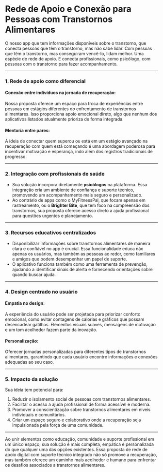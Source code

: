 # Rede de Apoio e Conexão para Pessoas com Transtornos Alimentares

O nosso app que tem informações disponíveis sobre o transtorno, que conecta pessoas que têm o transtorno, mas não sabe lidar. Com pessoas que têm o transtorno, mas conseguiram vencê-lo, lidam melhor. Uma espécie de rede de apoio. E conecta profissionais, como psicólogo, com pessoas com o transtorno para fazer acompanhamento.

---

### 1. Rede de apoio como diferencial

#### Conexão entre indivíduos na jornada de recuperação:
Nossa proposta oferece um espaço para troca de experiências entre pessoas em estágios diferentes do enfrentamento de transtornos alimentares. Isso proporciona apoio emocional direto, algo que nenhum dos aplicativos listados atualmente prioriza de forma integrada.

#### Mentoria entre pares:
A ideia de conectar quem superou ou está em um estágio avançado na recuperação com quem está começando é uma abordagem poderosa para incentivar motivação e esperança, indo além dos registros tradicionais de progresso.

---

### 2. Integração com profissionais de saúde

- Sua solução incorpora diretamente **psicólogos** na plataforma. Essa integração cria um ambiente de confiança e suporte técnico, promovendo um acompanhamento mais seguro e personalizado.
- Ao contrário de apps como o MyFitnessPal, que focam apenas em rastreamento, ou o **Brighter Bite**, que tem foco na compreensão dos transtornos, sua proposta oferece acesso direto a ajuda profissional para questões urgentes e planejamento.

---

### 3. Recursos educativos centralizados

- Disponibilizar informações sobre transtornos alimentares de maneira clara e confiável no app é crucial. Essa funcionalidade educa não apenas os usuários, mas também as pessoas ao redor, como familiares e amigos que podem desempenhar um papel de suporte.
- O aplicativo funciona também como uma ferramenta de prevenção, ajudando a identificar sinais de alerta e fornecendo orientações sobre quando buscar ajuda.

---

### 4. Design centrado no usuário

#### Empatia no design:
A experiência do usuário pode ser projetada para priorizar conforto emocional, como evitar contagens de calorias e gráficos que possam desencadear gatilhos. Elementos visuais suaves, mensagens de motivação e um tom acolhedor fazem parte da inovação.

#### Personalização:
Oferecer jornadas personalizadas para diferentes tipos de transtornos alimentares, garantindo que cada usuário encontre informações e conexões adequadas ao seu caso.

---

### 5. Impacto da solução

Sua ideia tem potencial para:

1. Reduzir o isolamento social de pessoas com transtornos alimentares.
2. Facilitar o acesso a ajuda profissional de forma acessível e moderna.
3. Promover a conscientização sobre transtornos alimentares em níveis individuais e comunitários.
4. Criar um espaço seguro e colaborativo onde a recuperação seja impulsionada pela força de uma comunidade.

---

Ao unir elementos como educação, comunidade e suporte profissional em um único espaço, sua solução é mais completa, empática e personalizada do que qualquer uma das opções existentes. Essa proposta de rede de apoio digital com suporte técnico integrado não só promove a recuperação, mas também oferece um caminho mais acolhedor e humano para enfrentar os desafios associados a transtornos alimentares.
